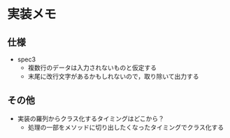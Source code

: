 実装メモ
====

仕様
----

- spec3
    - 複数行のデータは入力されないものと仮定する
    - 末尾に改行文字があるかもしれないので，取り除いて出力する

その他
----

- 実装の羅列からクラス化するタイミングはどこから？
    - 処理の一部をメソッドに切り出したくなったタイミングでクラス化する